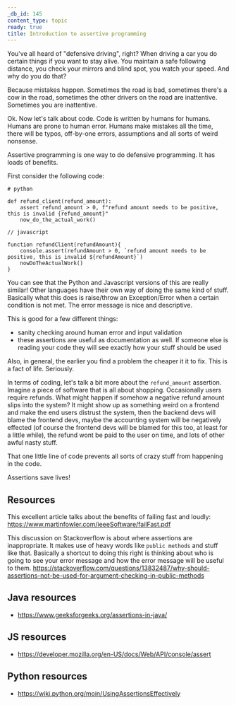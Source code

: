 ```yaml
---
_db_id: 145
content_type: topic
ready: true
title: Introduction to assertive programming
---
```


You've all heard of "defensive driving", right? When driving a car you do certain things if you want to stay alive. You maintain a safe following distance, you check your mirrors and blind spot, you watch your speed. And why do you do that?

Because mistakes happen. Sometimes the road is bad, sometimes there's a cow in the road, sometimes the other drivers on the road are inattentive. Sometimes you are inattentive.

Ok. Now let's talk about code. Code is written by humans for humans. Humans are prone to human error. Humans make mistakes all the time, there will be typos, off-by-one errors, assumptions and all sorts of weird nonsense.

Assertive programming is one way to do defensive programming. It has loads of benefits.

First consider the following code:

```
# python

def refund_client(refund_amount):
    assert refund_amount > 0, f"refund amount needs to be positive, this is invalid {refund_amount}"
    now_do_the_actual_work()

```

```
// javascript

function refundClient(refundAmount){
    console.assert(refundAmount > 0, `refund amount needs to be positive, this is invalid ${refundAmount}`)
    nowDoTheActualWork()
}

```

You can see that the Python and Javascript versions of this are really similar! Other languages have their own way of doing the same kind of stuff. Basically what this does is raise/throw an Exception/Error when a certain condition is not met. The error message is nice and descriptive.

This is good for a few different things:

- sanity checking around human error and input validation
- these assertions are useful as documentation as well. If someone else is reading your code they will see exactly how your stuff should be used

Also, in general, the earlier you find a problem the cheaper it it to fix. This is a fact of life. Seriously.

In terms of coding, let's talk a bit more about the `refund_amount` assertion. Imagine a piece of software that is all about shopping. Occasionally users require refunds. What might happen if somehow a negative refund amount slips into the system? It might show up as something weird on a frontend and make the end users distrust the system, then the backend devs will blame the frontend devs, maybe the accounting system will be negatively effected (of course the frontend devs will be blamed for this too, at least for a little while), the refund wont be paid to the user on time, and lots of other awful nasty stuff.

That one little line of code prevents all sorts of crazy stuff from happening in the code.

Assertions save lives!

## Resources

This excellent article talks about the benefits of failing fast and loudly:
https://www.martinfowler.com/ieeeSoftware/failFast.pdf

This discussion on Stackoverflow is about where assertions are inappropriate. It makes use of heavy words like `public methods` and stuff like that. Basically a shortcut to doing this right is thinking about who is going to see your error message and how the error message will be useful to them.
https://stackoverflow.com/questions/13832487/why-should-assertions-not-be-used-for-argument-checking-in-public-methods

## Java resources

- https://www.geeksforgeeks.org/assertions-in-java/

## JS resources

- https://developer.mozilla.org/en-US/docs/Web/API/console/assert

## Python resources

- https://wiki.python.org/moin/UsingAssertionsEffectively
